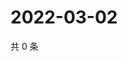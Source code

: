 # 2022-03-02

共 0 条

<!-- BEGIN WEIBO -->
<!-- 最后更新时间 Wed Mar 02 2022 05:00:35 GMT+0800 (China Standard Time) -->

<!-- END WEIBO -->
